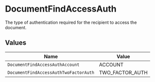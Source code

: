 # DocumentFindAccessAuth

The type of authentication required for the recipient to access the document.


## Values

| Name                                  | Value                                 |
| ------------------------------------- | ------------------------------------- |
| `DocumentFindAccessAuthAccount`       | ACCOUNT                               |
| `DocumentFindAccessAuthTwoFactorAuth` | TWO_FACTOR_AUTH                       |